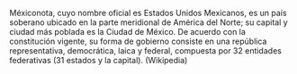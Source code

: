 Méxiconota, cuyo nombre oficial es Estados Unidos Mexicanos,​ es un país soberano ubicado en la parte meridional de América del Norte; su capital y ciudad más poblada es la Ciudad de México.​ De acuerdo con la constitución vigente, su forma de gobierno consiste en una república representativa, democrática, laica y federal, compuesta por 32 entidades federativas (31 estados y la capital). (Wikipedia)
